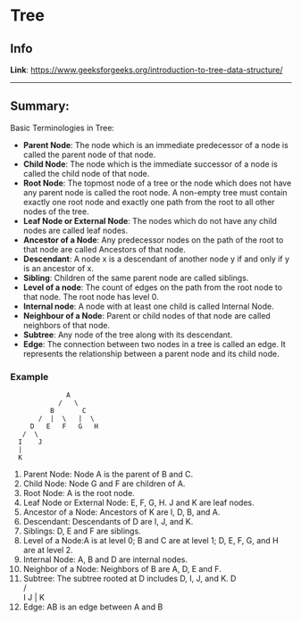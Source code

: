 # Tree

## Info

**Link**: https://www.geeksforgeeks.org/introduction-to-tree-data-structure/

---

## Summary:

Basic Terminologies in Tree:
- **Parent Node**: The node which is an immediate predecessor of a node is called the parent node of that node. 
- **Child Node**: The node which is the immediate successor of a node is called the child node of that node. 
- **Root Node**: The topmost node of a tree or the node which does not have any parent node is called the root node. A non-empty tree must contain exactly one root node and exactly one path from the root to all other nodes of the tree.
- **Leaf Node or External Node**: The nodes which do not have any child nodes are called leaf nodes. 
- **Ancestor of a Node**: Any predecessor nodes on the path of the root to that node are called Ancestors of that node. 
- **Descendant**: A node x is a descendant of another node y if and only if y is an ancestor of x.
- **Sibling**: Children of the same parent node are called siblings.
- **Level of a node**: The count of edges on the path from the root node to that node. The root node has level 0.
- **Internal node**: A node with at least one child is called Internal Node.
- **Neighbour of a Node**: Parent or child nodes of that node are called neighbors of that node.
- **Subtree**: Any node of the tree along with its descendant.
- **Edge**: The connection between two nodes in a tree is called an edge. It represents the relationship between a parent node and its child node.

### Example

                  A
                /   \
              B       C
           /  |  \   |  \
         D   E   F   G   H
       /  \
      I    J
      |
      K

1. Parent Node: Node A is the parent of B and C.
2. Child Node: Node G and F are children of A.
3. Root Node: A is the root node.
4. Leaf Node or External Node: E, F, G, H. J and K are leaf nodes.
5. Ancestor of a Node: Ancestors of K are I, D, B, and A.
6. Descendant: Descendants of D are I, J, and K.
7. Siblings: D, E and F are siblings.
8. Level of a Node:A is at level 0;  B and C are at level 1; D, E, F, G, and H are at level 2.
9. Internal Node: A, B and D are internal nodes.
10. Neighbor of a Node: Neighbors of B are A, D, E and F.
11. Subtree: The subtree rooted at D includes D, I, J, and K.
        D   
       /  \
      I    J
      |
      K
12. Edge: AB is an edge between A and B

